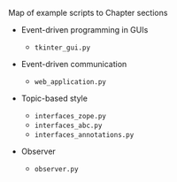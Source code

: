 Map of example scripts to Chapter sections

* Event-driven programming in GUIs
  * `tkinter_gui.py`

* Event-driven communication
  * `web_application.py`

* Topic-based style

  * `interfaces_zope.py`
  * `interfaces_abc.py`
  * `interfaces_annotations.py`

* Observer
  * `observer.py`

